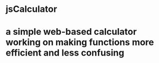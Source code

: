 # jsCalculator
a simple web-based calculator
working on making functions more efficient and less confusing
=======

